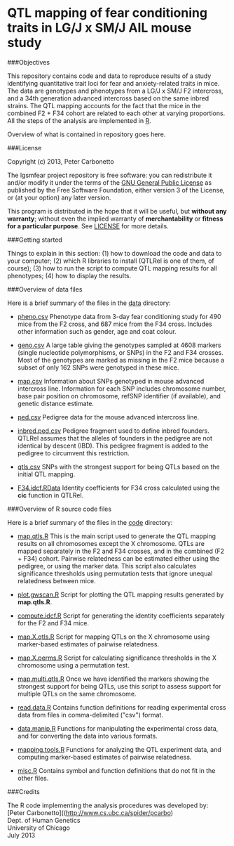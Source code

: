 # QTL mapping of fear conditioning traits in LG/J x SM/J AIL mouse study

###Objectives

This repository contains code and data to reproduce results of a study
identifying quantitative trait loci for fear and anxiety-related
traits in mice. The data are genotypes and phenotypes from a LG/J x
SM/J F2 intercross, and a 34th generation advanced intercross based on
the same inbred strains. The QTL mapping accounts for the fact that
the mice in the combined F2 + F34 cohort are related to each other at
varying proportions. All the steps of the analysis are implemented in
[R](http://www.r-project.org).

Overview of what is contained in repository goes here.

###License

Copyright (c) 2013, Peter Carbonetto

The lgsmfear project repository is free software: you can redistribute
it and/or modify it under the terms of the
[GNU General Public License](http://www.gnu.org/licenses/gpl.html) as
published by the Free Software Foundation, either version 3 of the
License, or (at your option) any later version.

This program is distributed in the hope that it will be useful, but
**without any warranty**; without even the implied warranty of
**merchantability** or **fitness for a particular purpose**. See
[LICENSE](LICENSE) for more details.

###Getting started

Things to explain in this section: (1) how to download the code and
data to your computer; (2) which R libraries to install (QTLRel is one
of them, of course); (3) how to run the script to compute QTL mapping
results for all phenotypes; (4) how to display the results.

###Overview of data files

Here is a brief summary of the files in the [data](data) directory:

+ [pheno.csv](data/pheno.csv) Phenotype data from 3-day fear
conditioning study for 490 mice from the F2 cross, and 687 mice from
the F34 cross. Includes other information such as gender, age and coat
colour.

+ [geno.csv](data/geno.csv) A large table giving the genotypes sampled
at 4608 markers (single nucleotide polymorphisms, or SNPs) in the F2
and F34 crosses. Most of the genotypes are marked as missing in the F2
mice because a subset of only 162 SNPs were genotyped in these mice.

+ [map.csv](data/map.csv) Information about SNPs genotyped in mouse
advanced intercross line. Information for each SNP includes chromosome
number, base pair position on chromosome, refSNP identifier (if
available), and genetic distance estimate.

+ [ped.csv](data/ped.csv) Pedigree data for the mouse advanced
  intercross line.

+ [inbred.ped.csv](data/inbred.ped.csv) Pedigree fragment used to
define inbred founders. QTLRel assumes that the alleles of founders
in the pedigree are not identical by descent (IBD). This pedigree
fragment is added to the pedigree to circumvent this restriction.

+ [qtls.csv](data/qtls.csv) SNPs with the strongest support for being
QTLs based on the initial QTL mapping.

+ [F34.idcf.RData](data/F34.idcf.RData) Identity coefficients for F34
  cross calculated using the **cic** function in QTLRel.

###Overview of R source code files

Here is a brief summary of the files in the [code](code) directory:

+ [map.qtls.R](code/map.qtls.R) This is the main script used to
  generate the QTL mapping results on all chromosomes except the X
  chromosome. QTLs are mapped separately in the F2 and F34 crosses,
  and in the combined (F2 + F34) cohort. Pairwise relatedness can be
  estimated either using the pedigree, or using the marker data. This
  script also calculates significance thresholds using permutation
  tests that ignore unequal relatedness between mice.

+ [plot.gwscan.R](code/plot.gwscan.R) Script for plotting the QTL
  mapping results generated by **map.qtls.R**. 

+ [compute.idcf.R](code/compute.idcf.R) Script for generating the
  identity coefficients separately for the F2 and F34 mice.

+ [map.X.qtls.R](code/map.X.qtls.R) Script for mapping QTLs on the X
  chromosome using marker-based estimates of pairwise relatedness.

+ [map.X.perms.R](code/map.X.perms.R) Script for calculating
  significance thresholds in the X chromosome using a permutation
  test.

+ [map.multi.qtls.R](code/map.multi.qtls.R) Once we have identified
  the markers showing the strongest support for being QTLs, use this
  script to assess support for multiple QTLs on the same chromosome.

+ [read.data.R](code/read.data.R) Contains function definitions for
  reading experimental cross data from files in comma-delimited ("csv")
  format.

+ [data.manip.R](code/data.manip.R) Functions for manipulating the
  experimental cross data, and for converting the data into various
  formats.

+ [mapping.tools.R](code/mapping.tools.R) Functions for analyzing the
  QTL experiment data, and computing marker-based estimates of
  pairwise relatedness.

+ [misc.R](code/misc.R) Contains symbol and function definitions that
  do not fit in the other files.

###Credits

The R code implementing the analysis procedures was developed by:<br>
[Peter Carbonetto]((http://www.cs.ubc.ca/spider/pcarbo)<br>
Dept. of Human Genetics<br>
University of Chicago<br> 
July 2013
